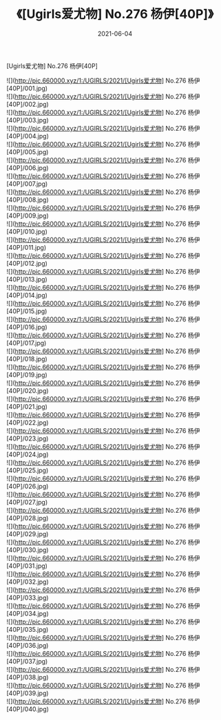 ﻿---
layout: post
title:  《[Ugirls爱尤物] No.276 杨伊[40P]》
date:   2021-06-04
img: http://pic.660000.xyz/1:/UGIRLS/2021/[Ugirls爱尤物] No.276 杨伊[40P]/000.jpg
categories: [美女, 清纯, 唯美]
---

[Ugirls爱尤物] No.276 杨伊[40P]

  ![](http://pic.660000.xyz/1:/UGIRLS/2021/[Ugirls爱尤物] No.276 杨伊[40P]/001.jpg) <br> ![](http://pic.660000.xyz/1:/UGIRLS/2021/[Ugirls爱尤物] No.276 杨伊[40P]/002.jpg) <br> ![](http://pic.660000.xyz/1:/UGIRLS/2021/[Ugirls爱尤物] No.276 杨伊[40P]/003.jpg) <br> ![](http://pic.660000.xyz/1:/UGIRLS/2021/[Ugirls爱尤物] No.276 杨伊[40P]/004.jpg) <br> ![](http://pic.660000.xyz/1:/UGIRLS/2021/[Ugirls爱尤物] No.276 杨伊[40P]/005.jpg) <br> ![](http://pic.660000.xyz/1:/UGIRLS/2021/[Ugirls爱尤物] No.276 杨伊[40P]/006.jpg) <br> ![](http://pic.660000.xyz/1:/UGIRLS/2021/[Ugirls爱尤物] No.276 杨伊[40P]/007.jpg) <br> ![](http://pic.660000.xyz/1:/UGIRLS/2021/[Ugirls爱尤物] No.276 杨伊[40P]/008.jpg) <br> ![](http://pic.660000.xyz/1:/UGIRLS/2021/[Ugirls爱尤物] No.276 杨伊[40P]/009.jpg) <br> ![](http://pic.660000.xyz/1:/UGIRLS/2021/[Ugirls爱尤物] No.276 杨伊[40P]/010.jpg) <br> ![](http://pic.660000.xyz/1:/UGIRLS/2021/[Ugirls爱尤物] No.276 杨伊[40P]/011.jpg) <br> ![](http://pic.660000.xyz/1:/UGIRLS/2021/[Ugirls爱尤物] No.276 杨伊[40P]/012.jpg) <br> ![](http://pic.660000.xyz/1:/UGIRLS/2021/[Ugirls爱尤物] No.276 杨伊[40P]/013.jpg) <br> ![](http://pic.660000.xyz/1:/UGIRLS/2021/[Ugirls爱尤物] No.276 杨伊[40P]/014.jpg) <br> ![](http://pic.660000.xyz/1:/UGIRLS/2021/[Ugirls爱尤物] No.276 杨伊[40P]/015.jpg) <br> ![](http://pic.660000.xyz/1:/UGIRLS/2021/[Ugirls爱尤物] No.276 杨伊[40P]/016.jpg) <br> ![](http://pic.660000.xyz/1:/UGIRLS/2021/[Ugirls爱尤物] No.276 杨伊[40P]/017.jpg) <br> ![](http://pic.660000.xyz/1:/UGIRLS/2021/[Ugirls爱尤物] No.276 杨伊[40P]/018.jpg) <br> ![](http://pic.660000.xyz/1:/UGIRLS/2021/[Ugirls爱尤物] No.276 杨伊[40P]/019.jpg) <br> ![](http://pic.660000.xyz/1:/UGIRLS/2021/[Ugirls爱尤物] No.276 杨伊[40P]/020.jpg) <br> ![](http://pic.660000.xyz/1:/UGIRLS/2021/[Ugirls爱尤物] No.276 杨伊[40P]/021.jpg) <br> ![](http://pic.660000.xyz/1:/UGIRLS/2021/[Ugirls爱尤物] No.276 杨伊[40P]/022.jpg) <br> ![](http://pic.660000.xyz/1:/UGIRLS/2021/[Ugirls爱尤物] No.276 杨伊[40P]/023.jpg) <br> ![](http://pic.660000.xyz/1:/UGIRLS/2021/[Ugirls爱尤物] No.276 杨伊[40P]/024.jpg) <br> ![](http://pic.660000.xyz/1:/UGIRLS/2021/[Ugirls爱尤物] No.276 杨伊[40P]/025.jpg) <br> ![](http://pic.660000.xyz/1:/UGIRLS/2021/[Ugirls爱尤物] No.276 杨伊[40P]/026.jpg) <br> ![](http://pic.660000.xyz/1:/UGIRLS/2021/[Ugirls爱尤物] No.276 杨伊[40P]/027.jpg) <br> ![](http://pic.660000.xyz/1:/UGIRLS/2021/[Ugirls爱尤物] No.276 杨伊[40P]/028.jpg) <br> ![](http://pic.660000.xyz/1:/UGIRLS/2021/[Ugirls爱尤物] No.276 杨伊[40P]/029.jpg) <br> ![](http://pic.660000.xyz/1:/UGIRLS/2021/[Ugirls爱尤物] No.276 杨伊[40P]/030.jpg) <br> ![](http://pic.660000.xyz/1:/UGIRLS/2021/[Ugirls爱尤物] No.276 杨伊[40P]/031.jpg) <br> ![](http://pic.660000.xyz/1:/UGIRLS/2021/[Ugirls爱尤物] No.276 杨伊[40P]/032.jpg) <br> ![](http://pic.660000.xyz/1:/UGIRLS/2021/[Ugirls爱尤物] No.276 杨伊[40P]/033.jpg) <br> ![](http://pic.660000.xyz/1:/UGIRLS/2021/[Ugirls爱尤物] No.276 杨伊[40P]/034.jpg) <br> ![](http://pic.660000.xyz/1:/UGIRLS/2021/[Ugirls爱尤物] No.276 杨伊[40P]/035.jpg) <br> ![](http://pic.660000.xyz/1:/UGIRLS/2021/[Ugirls爱尤物] No.276 杨伊[40P]/036.jpg) <br> ![](http://pic.660000.xyz/1:/UGIRLS/2021/[Ugirls爱尤物] No.276 杨伊[40P]/037.jpg) <br> ![](http://pic.660000.xyz/1:/UGIRLS/2021/[Ugirls爱尤物] No.276 杨伊[40P]/038.jpg) <br> ![](http://pic.660000.xyz/1:/UGIRLS/2021/[Ugirls爱尤物] No.276 杨伊[40P]/039.jpg) <br> ![](http://pic.660000.xyz/1:/UGIRLS/2021/[Ugirls爱尤物] No.276 杨伊[40P]/040.jpg) <br>